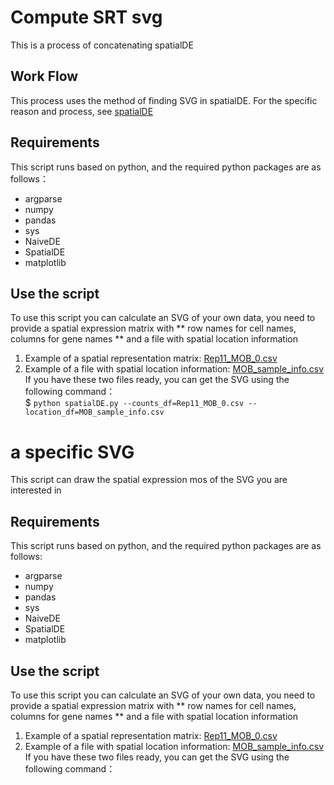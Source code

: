 # Compute SRT svg
This is a process of concatenating spatialDE
## Work Flow
This process uses the method of finding SVG in spatialDE. 
For the specific reason and process, see [spatialDE](https://www.nature.com/articles/nmeth.4636)
## Requirements
This script runs based on python, and the required python packages are as follows：
* argparse
* numpy
* pandas
* sys
* NaiveDE
* SpatialDE
* matplotlib
## Use the script
To use this script you can calculate an SVG of your own data, you need to provide 
a spatial expression matrix with ** row names for cell names, columns for gene names ** 
and a file with spatial location information 
1. Example of a spatial representation matrix: [Rep11_MOB_0.csv](https://github.com/gouxiaojuan/pipeline_spatialDE/blob/main/example/Rep11_MOB_0.csv)<br>
2. Example of a file with spatial location information: [MOB_sample_info.csv](https://github.com/gouxiaojuan/pipeline_spatialDE/blob/main/example/MOB_sample_info.csv)<br>
If you have these two files ready, you can get the SVG using the following command：<br>
$ `python spatialDE.py --counts_df=Rep11_MOB_0.csv --location_df=MOB_sample_info.csv`

# a specific SVG
This script can draw the spatial expression mos of the SVG you are interested in
## Requirements
This script runs based on python, and the required python packages are as follows:
* argparse
* numpy
* pandas
* sys
* NaiveDE
* SpatialDE
* matplotlib
## Use the script
To use this script you can calculate an SVG of your own data, you need to provide 
a spatial expression matrix with ** row names for cell names, columns for gene names ** 
and a file with spatial location information 
1. Example of a spatial representation matrix: [Rep11_MOB_0.csv](https://github.com/gouxiaojuan/pipeline_spatialDE/blob/main/example/Rep11_MOB_0.csv)<br>
2. Example of a file with spatial location information: [MOB_sample_info.csv](https://github.com/gouxiaojuan/pipeline_spatialDE/blob/main/example/MOB_sample_info.csv)<br>
If you have these two files ready, you can get the SVG using the following command：

